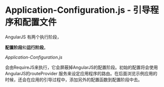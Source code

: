 # Application-Configuration.js - 引导程序和配置文件

AngularJS 有两个执行阶段，

**配置阶段**和**运行阶段**。

_Application-Configuration.js_

会由RequireJS来执行，它会屏蔽掉AngularJS的配置阶段。初始的配置将会使用AngularJS的routeProvider 服务来设定应用程序的路由。在后面浏览示例应用的时候，还会在应用的引导过程中，添加另外的配置函数到配置阶段中去。



